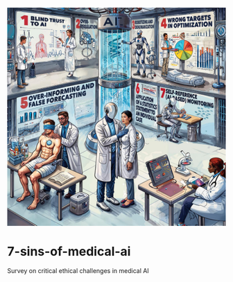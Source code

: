 ![Graphical abstract](Seven-Sins-of-Medical-Artificial-Intelligence.jpg)

# 7-sins-of-medical-ai
Survey on  critical ethical challenges in medical AI
